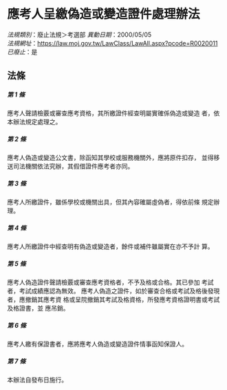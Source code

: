 # 應考人呈繳偽造或變造證件處理辦法

*法規類別*：廢止法規＞考選部
*異動日期*：2000/05/05  
*法規網址*：https://law.moj.gov.tw/LawClass/LawAll.aspx?pcode=R0020011
*已廢止*：是


## 法條
##### 第 1 條
應考人聲請檢覈或審查應考資格，其所繳證件經查明屬實確係偽造或變造
者，依本辦法規定處理之。

##### 第 2 條
應考人偽造或變造公文書，除函知其學校或服務機關外，應將原件扣存，
並得移送司法機關依法究辦，其假借證件應考者亦同。

##### 第 3 條
應考人所繳證件，雖係學校或機關出具，但其內容確屬虛偽者，得依前條
規定辦理。

##### 第 4 條
應考人所繳證件中經查明有偽造或變造者，餘件或補件雖屬實在亦不予計
算。

##### 第 5 條
應考人偽造證件聲請檢覈或審查應考資格者，不予及格或合格。其已參加
考試者，考試成績應認為無效。
應考人偽造之證件，如於審查合格或考試及格後發現者，應撤銷其應考資
格或呈院撤銷其考試及格資格，所發應考資格證明書或考試及格證書，並
應吊銷。

##### 第 6 條
應考人繳有保證書者，應將應考人偽造或變造證件情事函知保證人。

##### 第 7 條
本辦法自發布日施行。


